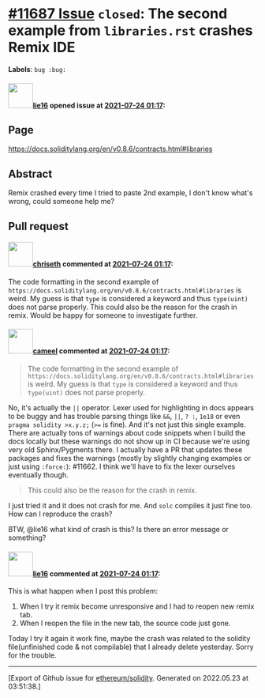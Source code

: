 # [\#11687 Issue](https://github.com/ethereum/solidity/issues/11687) `closed`: The second example from `libraries.rst` crashes Remix IDE
**Labels**: `bug :bug:`


#### <img src="https://avatars.githubusercontent.com/u/34703013?v=4" width="50">[lie16](https://github.com/lie16) opened issue at [2021-07-24 01:17](https://github.com/ethereum/solidity/issues/11687):

## Page

https://docs.soliditylang.org/en/v0.8.6/contracts.html#libraries

## Abstract

Remix crashed every time I tried to paste 2nd example, I don't know what's wrong, could someone help me?

## Pull request

<!--
Please link to your pull request which resolves this issue
-->


#### <img src="https://avatars.githubusercontent.com/u/9073706?v=4" width="50">[chriseth](https://github.com/chriseth) commented at [2021-07-24 01:17](https://github.com/ethereum/solidity/issues/11687#issuecomment-886831997):

The code formatting in the second example of `https://docs.soliditylang.org/en/v0.8.6/contracts.html#libraries` is weird. My guess is that `type` is considered a keyword and thus `type(uint)` does not parse properly. This could also be the reason for the crash in remix. Would be happy for someone to investigate further.

#### <img src="https://avatars.githubusercontent.com/u/137030?v=4" width="50">[cameel](https://github.com/cameel) commented at [2021-07-24 01:17](https://github.com/ethereum/solidity/issues/11687#issuecomment-887038045):

> The code formatting in the second example of `https://docs.soliditylang.org/en/v0.8.6/contracts.html#libraries` is weird. My guess is that `type` is considered a keyword and thus `type(uint)` does not parse properly.

No, it's actually the `||` operator. Lexer used for highlighting in docs appears to be buggy and has trouble parsing things like  `&&`, `||`, `? :`, `1e18` or even `pragma solidity >x.y.z;` (`>=` is fine). And it's not just this single example. There are actually tons of warnings about code snippets when I build the docs locally but these warnings do not show up in CI because we're using very old Sphinx/Pygments there. I actually have a PR that updates these packages and fixes the warnings (mostly by slightly changing examples or just using `:force:`): #11662. I think we'll have to fix the lexer ourselves eventually though.

> This could also be the reason for the crash in remix.

I just tried it and it does not crash for me. And `solc` compiles it just fine too. How can I reproduce the crash?

BTW, @lie16 what kind of crash is this? Is there an error message or something?

#### <img src="https://avatars.githubusercontent.com/u/34703013?v=4" width="50">[lie16](https://github.com/lie16) commented at [2021-07-24 01:17](https://github.com/ethereum/solidity/issues/11687#issuecomment-887124862):

This is what happen when I post this problem:
1. When I try it remix become unresponsive and I had to reopen new remix tab. 
2. When I reopen the file in the new tab, the source code just gone.

Today I try it again it work fine, maybe the crash was related to the solidity file(unfinished code & not compilable) that I already delete yesterday.
Sorry for the trouble.


-------------------------------------------------------------------------------



[Export of Github issue for [ethereum/solidity](https://github.com/ethereum/solidity). Generated on 2022.05.23 at 03:51:38.]

